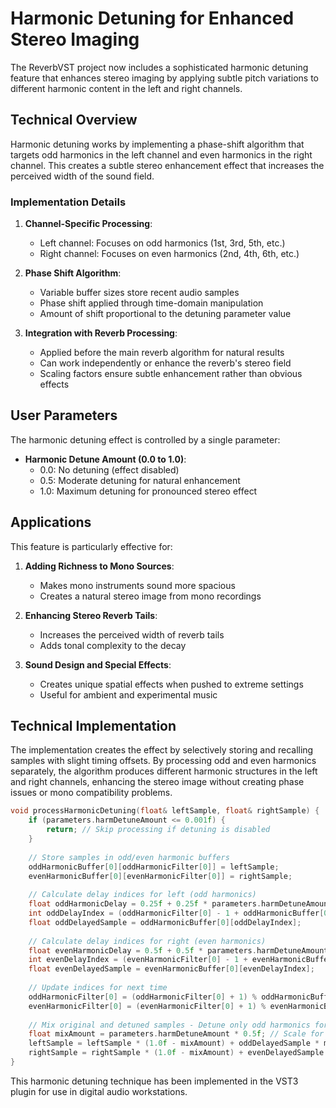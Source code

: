 # Harmonic Detuning for Enhanced Stereo Imaging

The ReverbVST project now includes a sophisticated harmonic detuning feature that enhances stereo imaging by applying subtle pitch variations to different harmonic content in the left and right channels.

## Technical Overview

Harmonic detuning works by implementing a phase-shift algorithm that targets odd harmonics in the left channel and even harmonics in the right channel. This creates a subtle stereo enhancement effect that increases the perceived width of the sound field.

### Implementation Details

1. **Channel-Specific Processing**:
   - Left channel: Focuses on odd harmonics (1st, 3rd, 5th, etc.)
   - Right channel: Focuses on even harmonics (2nd, 4th, 6th, etc.)

2. **Phase Shift Algorithm**:
   - Variable buffer sizes store recent audio samples
   - Phase shift applied through time-domain manipulation
   - Amount of shift proportional to the detuning parameter value

3. **Integration with Reverb Processing**:
   - Applied before the main reverb algorithm for natural results
   - Can work independently or enhance the reverb's stereo field
   - Scaling factors ensure subtle enhancement rather than obvious effects

## User Parameters

The harmonic detuning effect is controlled by a single parameter:

- **Harmonic Detune Amount (0.0 to 1.0)**:
  - 0.0: No detuning (effect disabled)
  - 0.5: Moderate detuning for natural enhancement
  - 1.0: Maximum detuning for pronounced stereo effect

## Applications

This feature is particularly effective for:

1. **Adding Richness to Mono Sources**:
   - Makes mono instruments sound more spacious
   - Creates a natural stereo image from mono recordings

2. **Enhancing Stereo Reverb Tails**:
   - Increases the perceived width of reverb tails
   - Adds tonal complexity to the decay

3. **Sound Design and Special Effects**:
   - Creates unique spatial effects when pushed to extreme settings
   - Useful for ambient and experimental music

## Technical Implementation

The implementation creates the effect by selectively storing and recalling samples with slight timing offsets. By processing odd and even harmonics separately, the algorithm produces different harmonic structures in the left and right channels, enhancing the stereo image without creating phase issues or mono compatibility problems.

```cpp
void processHarmonicDetuning(float& leftSample, float& rightSample) {
    if (parameters.harmDetuneAmount <= 0.001f) {
        return; // Skip processing if detuning is disabled
    }
    
    // Store samples in odd/even harmonic buffers
    oddHarmonicBuffer[0][oddHarmonicFilter[0]] = leftSample;
    evenHarmonicBuffer[0][evenHarmonicFilter[0]] = rightSample;
    
    // Calculate delay indices for left (odd harmonics)
    float oddHarmonicDelay = 0.25f + 0.25f * parameters.harmDetuneAmount;
    int oddDelayIndex = (oddHarmonicFilter[0] - 1 + oddHarmonicBuffer[0].size()) % oddHarmonicBuffer[0].size();
    float oddDelayedSample = oddHarmonicBuffer[0][oddDelayIndex];
    
    // Calculate delay indices for right (even harmonics)
    float evenHarmonicDelay = 0.5f + 0.5f * parameters.harmDetuneAmount; 
    int evenDelayIndex = (evenHarmonicFilter[0] - 1 + evenHarmonicBuffer[0].size()) % evenHarmonicBuffer[0].size();
    float evenDelayedSample = evenHarmonicBuffer[0][evenDelayIndex];
    
    // Update indices for next time
    oddHarmonicFilter[0] = (oddHarmonicFilter[0] + 1) % oddHarmonicBuffer[0].size();
    evenHarmonicFilter[0] = (evenHarmonicFilter[0] + 1) % evenHarmonicBuffer[0].size();
    
    // Mix original and detuned samples - Detune only odd harmonics for left, even for right
    float mixAmount = parameters.harmDetuneAmount * 0.5f; // Scale for subtle effect
    leftSample = leftSample * (1.0f - mixAmount) + oddDelayedSample * mixAmount;
    rightSample = rightSample * (1.0f - mixAmount) + evenDelayedSample * mixAmount;
}
```

This harmonic detuning technique has been implemented in the VST3 plugin for use in digital audio workstations.
